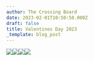 ```yaml
---
author: The Crossing Board
date: 2023-02-01T10:50:58.000Z
draft: false
title: Valentines Day 2023
_template: blog_post
---
```



![](/images/news/ecdb7b74-7a4b-4471-b0f7-b4b7f2d49eb9.png)![](/images/news/f79c3d5d-38e5-49d5-a99c-5f04ad7575f3.png)![](/images/news/3b76dbe7-35b1-41a3-9f10-6b87f5d4b564.png)![](/images/news/f51df47e-e887-4ac9-95b5-a47c1e708683.png)

